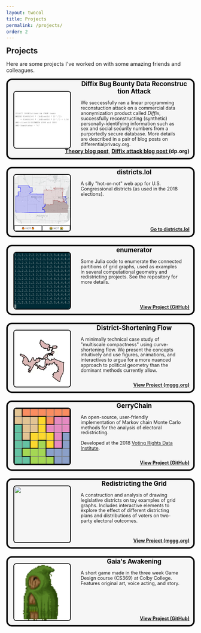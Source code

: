 ```yaml
---
layout: twocol
title: Projects
permalink: /projects/
order: 2
---
```



<h2 style="margin-bottom: 7px; margin-top:10px" >  Projects </h2>


Here are some projects I've worked on with some amazing friends and colleagues.



<div style="border: 4px solid black;border-radius: 15px; background: #f6f6f6; position:relative;min-height: 180px">
    <div style="width: 165px; height:150px; float: left; position: absolute; top: 0; bottom: 0; margin: auto;">
        <img src="/assets/images/reconstruction-attack-preview.png" width="150" height="150" style="border-radius: 5%; border: solid black 2px; transform: translate(15px,0px);" />
    </div>
	<div style="margin-left: 180px;padding: 15px; padding-top:0px">
	    <h2 style="font-size:1.2em; margin-top:0px; text-align:center; word-break: break-all; hyphens: auto; color:black">
	    	Diffix Bug Bounty Data Reconstruction Attack
	    </h2>
	    <p style="color: $text-color; margin-left: 0px; margin-top: 5px; margin-right: 15px; margin-bottom: 10px; font-size: 0.9em; line-height: 110%;">
	        We successfully ran a linear programming reconstuction attack on a commercial data anonymization product called <i>Diffix</i>, successfully reconstructing (synthetic) personally-identifying information such as sex and social security numbers from a purportedly secure database. More details are described in a pair of blog posts on differentialprivacy.org.
	        <div  style="float: right; position:absolute; bottom:10px; right:10px"><a href="https://differentialprivacy.org/reconstruction-theory/"><b>
	        	Theory blog post</b></a>, 
	        <a href="https://differentialprivacy.org/diffix-attack/"><b>
	        	Diffix attack blog post
	        </b></a> <b>(dp.org)</b>
	    </div>
<!-- 	        <span style="float: right; font-size: .9em; position:absolute; bottom:10px; right: 10px;">
	        Summer 2019
	    </span> -->
	    </p>
	</div>
</div>
<!-- </div> -->
<div style="margin:20px"></div>







<div style="border: 4px solid black;border-radius: 15px; background: #f6f6f6; position:relative;min-height: 180px">
    <div style="width: 165px; height:150px; float: left; position: absolute; top: 0; bottom: 0; margin: auto;">
        <img src="/assets/images/districts-lol-preview.png" width="150" height="150" style="border-radius: 5%; border: solid black 2px; transform: translate(15px,0px);" />
    </div>
	<div style="margin-left: 180px;padding: 15px; padding-top:0px">
	    <h2 style="font-size:1.2em; margin-top:0px; text-align:center; word-break: break-all; hyphens: auto; color:$text-color">
	    	<a href="https://districts.lol" style="color: black; text-decoration: none;" >
	    	districts.lol
	    </a>
	    </h2>
	    <p style="color: $text-color; margin-left: 0px; margin-top: 5px; margin-right: 15px; margin-bottom: 10px; font-size: 0.9em; line-height: 110%;">
	        A silly "hot-or-not" web app for U.S. Congressional districts (as used in the 2018 elections).
	   		<br/><br/>
	        <a href="https://districts.lol" style="float: right; position:absolute; bottom:10px; right:10px"><b>
	        	Go to districts.lol
	        </b></a>
<!-- 	        <span style="float: right; font-size: .9em; position:absolute; bottom:10px; right: 10px;">
	        Summer 2019
	    </span> -->
	    </p>
	</div>
</div>
<!-- </div> -->
<div style="margin:20px"></div>





<div style="border: 4px solid black;border-radius: 15px; background: #f6f6f6; position:relative;min-height: 180px">
    <div style="width: 165px; height:150px; float: left; position: absolute; top: 0; bottom: 0; margin: auto;">
        <img src="/assets/images/enumerator.gif" width="150" height="150" style="border-radius: 5%; border: solid black 2px; transform: translate(15px,0px);" />
    </div>
	<div style="margin-left: 180px;padding: 15px; padding-top:0px">
	    <h2 style="font-size:1.2em; margin-top:0px; text-align:center; word-break: break-all; hyphens: auto; color:$text-color">
	    	<a href="https://github.com/zschutzman/emumerator/" style="color: black; text-decoration: none;" >
	    	enumerator
	    </a>
	    </h2>
	    <p style="color: $text-color; margin-left: 0px; margin-top: 5px; margin-right: 15px; margin-bottom: 10px; font-size: 0.9em; line-height: 110%;">
	        Some Julia code to enumerate the connected partitions of grid graphs, used as examples in several computational geometry and redistricting projects.  See the repository for more details.
	   		<br/><br/>
	        <a href="https://github.com/zschutzman/emumerator/" style="float: right; position:absolute; bottom:10px; right:10px"><b>
	        	View Project (GitHub)
	        </b></a>
<!-- 	        <span style="float: right; font-size: .9em; position:absolute; bottom:10px; right: 10px;">
	        Summer 2019
	    </span> -->
	    </p>
	</div>
</div>
<!-- </div> -->
<div style="margin:20px"></div>






<div style="border: 4px solid black;border-radius: 15px; background: #f6f6f6; position:relative;min-height: 180px">
    <div style="width: 165px; height:150px; float: left; position: absolute; top: 0; bottom: 0; margin: auto;">
        <img src="/assets/images/csfgif.gif" width="150" height="150" style="border-radius: 5%; border: solid black 2px; transform: translate(15px,0px);" />
    </div>
	<div style="margin-left: 180px;padding: 15px; padding-top:0px">
	    <h2 style="font-size:1.2em; margin-top:0px; text-align:center; word-break: break-all; hyphens: auto; color:$text-color">
	    	<a href="https://mggg.org/distflow/" style="color: black; text-decoration: none;" >
	    	District-Shortening Flow
	    </a>
	    </h2>
	    <p style="color: $text-color; margin-left: 0px; margin-top: 5px; margin-right: 15px; margin-bottom: 10px; font-size: 0.9em; line-height: 110%;">
	        A minimally technical case study of "multiscale compactness" using curve-shortening flow. We present the concepts intuitively and use
	        figures, animations, and interactives to argue for a more nuanced approach to political geometry than the dominant methods currently
	        allow.
	   		<br/><br/>
	        <a href="https://mggg.org/distflow/" style="float: right; position:absolute; bottom:10px; right:10px"><b>
	        	View Project (mggg.org)
	        </b></a>
<!-- 	        <span style="float: right; font-size: .9em; position:absolute; bottom:10px; right: 10px;">
	        Winter 2019
	    </span> -->
	    </p>
	</div>
</div>
<!-- </div> -->
<div style="margin:20px"></div>

<div style="border: 4px solid black;border-radius: 15px; background: #f6f6f6; position:relative;min-height: 180px">
    <div style="width: 165px; height:150px; float: left; position: absolute; top: 0; bottom: 0; margin: auto;">
        <img src="/assets/images/mcmcgif.gif" width="150" height="150" style="border-radius: 5%; border: solid black 2px; transform: translate(15px,0px);" />
    </div>
	<div style="margin-left: 180px;padding: 15px; padding-top:0px">
	    <h2 style="font-size:1.2em; margin-top:0px; text-align:center; word-break: break-all; hyphens: auto; color:$text-color">
	    	<a href="https://www.github.com/mggg/gerrychain/" style="color: black; text-decoration: none;" >
	    	GerryChain
	    </a>
	    </h2>
	    <p style="color: $text-color; margin-left: 0px; margin-top: 5px; margin-right: 15px; margin-bottom: 10px; font-size: 0.9em; line-height: 110%;">
	        An open-source, user-friendly implementation of Markov chain Monte Carlo methods for the analysis of electoral redistricting.
<br /> <br />
	        Developed at the 2018
	        <a href="gerrydata.org"> Voting Rights Data Institute</a>.
	   		<br/><br />
	        <a href="https://www.github.com/mggg/gerrychain/" style="float: right; position:absolute; bottom:10px; right:10px"><b>
	        	View Project (GitHub)
	        </b></a>
<!-- 	        <span style="float: right; font-size: .9em; position:absolute; bottom:10px; right: 10px;">
	        Ongoing
	    </span> -->
	    </p>
	</div>
</div>
<!-- </div> -->
<div style="margin:20px"></div>
<!-- <div style="border: 4px solid black; border-radius: 6px; padding: 25px">
	<h1> GERRYMANDERING? </h1> -->
<div style="border: 4px solid black;border-radius: 15px; background: #f6f6f6; position:relative;min-height: 180px">
    <div style="width: 165px; height:150px; float: left; position: absolute; top: 0; bottom: 0; margin: auto;">
        <img src="/assets/images/metagraph_small.gif" width="150" height="150" style="border-radius: 5%; border: solid black 2px; transform: translate(15px,0px);" />
    </div>
	<div style="margin-left: 180px;padding: 15px; padding-top:0px">
	    <h2 style="font-size:1.2em; margin-top:0px; text-align:center; word-break: break-all; hyphens: auto; color:$text-color">
	    	<a href="https://mggg.org/metagraph" style="color: black; text-decoration: none;" >
	    	Redistricting the Grid
	    </a>
	    </h2>
	    <p style="color: $text-color; margin-left: 0px; margin-top: 5px; margin-right: 15px; margin-bottom: 10px; font-size: 0.9em; line-height: 110%;">
	        A construction and analysis of drawing legislative districts on toy examples of grid graphs.  Includes interactive elements to explore the effect of different districting plans and distributions of voters on two-party electoral outcomes.
	   		<br/><br />
	        <a href="https://mggg.org/metagraph" style="float: right; position:absolute; bottom:10px; right:10px"><b>
	        	View Project (mggg.org)
	        </b></a>
<!-- 	        <span style="float: right; font-size: .9em; position:absolute; bottom:10px; right: 10px;">
	        Autumn 2018
	    </span> -->
	    </p>
	</div>
</div>
<!-- </div> -->
<div style="margin:20px"></div>

<div style="border: 4px solid black;border-radius: 15px; background: #f6f6f6; position:relative;min-height: 180px">
    <div style="width: 165px; height:150px; float: left; position: absolute; top: 0; bottom: 0; margin: auto;">
        <img src="/assets/images/wizardquest.gif" width="150" height="150" style="border-radius: 5%; border: solid black 2px; transform: translate(15px,0px);" />
    </div>
	<div style="margin-left: 180px;padding: 15px; padding-top:0px">
	    <h2 style="font-size:1.2em; margin-top:0px; text-align:center; word-break: break-all; hyphens: auto; color:$text-color">
	    	<a href="https://github.com/zschutzman/wizard_quest" style="color: black; text-decoration: none;" >Gaia's Awakening</a>
	    </h2>
	    <p style="color: $text-color; margin-left: 0px; margin-top: 5px; margin-right: 15px; margin-bottom: 10px; font-size: 0.9em; line-height: 110%;">
	        A short game made in the three week Game Design course (CS369) at Colby College.  Features original art, voice acting, and story.
	        <br/><br/>
	        <a href="https://github.com/zschutzman/wizard_quest" style="float: right; position:absolute; bottom:10px; right:10px"><b>
	        	View Project (GitHub)
	        </b></a>
<!-- 	        <span style="float: right; font-size: .9em; position:absolute; bottom:10px; right: 10px">
	        January 2015
	    </span> -->
	    </p>
	</div>
</div>
